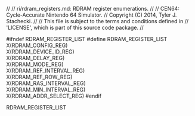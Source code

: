 //
// ri/rdram_registers.md: RDRAM register enumerations.
//
// CEN64: Cycle-Accurate Nintendo 64 Simulator.
// Copyright (C) 2014, Tyler J. Stachecki.
//
// This file is subject to the terms and conditions defined in
// 'LICENSE', which is part of this source code package.
//

#ifndef RDRAM_REGISTER_LIST
#define RDRAM_REGISTER_LIST \
  X(RDRAM_CONFIG_REG) \
  X(RDRAM_DEVICE_ID_REG) \
  X(RDRAM_DELAY_REG) \
  X(RDRAM_MODE_REG) \
  X(RDRAM_REF_INTERVAL_REG) \
  X(RDRAM_REF_ROW_REG) \
  X(RDRAM_RAS_INTERVAL_REG) \
  X(RDRAM_MIN_INTERVAL_REG) \
  X(RDRAM_ADDR_SELECT_REG)
#endif

RDRAM_REGISTER_LIST

